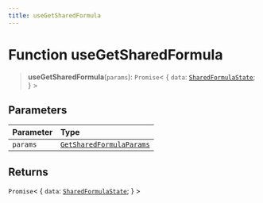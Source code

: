 ```yaml
---
title: useGetSharedFormula
---
```


# Function useGetSharedFormula

> **useGetSharedFormula**(`params`): `Promise`\< \{
  `data`: [`SharedFormulaState`](../../sdk-ui/type-aliases/type-alias.SharedFormulaState.md);
 } \>

## Parameters

| Parameter | Type |
| :------ | :------ |
| `params` | [`GetSharedFormulaParams`](../interfaces/interface.GetSharedFormulaParams.md) |

## Returns

`Promise`\< \{
  `data`: [`SharedFormulaState`](../../sdk-ui/type-aliases/type-alias.SharedFormulaState.md);
 } \>
